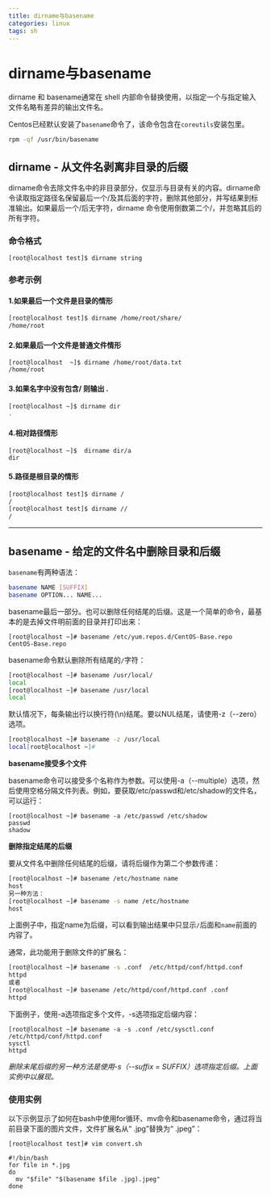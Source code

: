 ```yaml
---
title: dirname与basename
categories: linux
tags: sh
---
```

# dirname与basename

dirname 和 basename通常在 shell 内部命令替换使用，以指定一个与指定输入文件名略有差异的输出文件名。

Centos已经默认安装了`basename`命令了，该命令包含在`coreutils`安装包里。

```sh
rpm -qf /usr/bin/basename
```



## dirname - 从文件名剥离非目录的后缀

dirname命令去除文件名中的非目录部分，仅显示与目录有关的内容。dirname命令读取指定路径名保留最后一个/及其后面的字符，删除其他部分，并写结果到标准输出。如果最后一个/后无字符，dirname 命令使用倒数第二个/，并忽略其后的所有字符。

### 命令格式

```shell
[root@localhost test]$ dirname string
```

###  参考示例

#### 1.如果最后一个文件是目录的情形

```sh
[root@localhost test]$ dirname /home/root/share/
/home/root
```

#### 2.如果最后一个文件是普通文件情形

```shell
[root@localhost  ~]$ dirname /home/root/data.txt
/home/root
```

#### 3.如果名字中没有包含/ 则输出 .

```sh
[root@localhost ~]$ dirname dir
.
```

#### 4.相对路径情形

```shell
[root@localhost ~]$  dirname dir/a 
dir
```

#### 5.路径是根目录的情形

```sh
[root@localhost test]$ dirname /
/
[root@localhost test]$ dirname //
/
```



---



## basename - 给定的文件名中删除目录和后缀


`basename`有两种语法：

```sh
basename NAME [SUFFIX]
basename OPTION... NAME...
```

basename最后一部分。也可以删除任何结尾的后缀。这是一个简单的命令，最基本的是去掉文件明前面的目录并打印出来：

```text
[root@localhost ~]# basename /etc/yum.repos.d/CentOS-Base.repo 
CentOS-Base.repo
```

basename命令默认删除所有结尾的`/`字符：

```sh
[root@localhost ~]# basename /usr/local/
local
[root@localhost ~]# basename /usr/local
local
```

默认情况下，每条输出行以换行符(\n)结尾。要以NUL结尾，请使用-z（--zero）选项。

```sh
[root@localhost ~]# basename -z /usr/local
local[root@localhost ~]# 
```

**basename接受多个文件**

basename命令可以接受多个名称作为参数。可以使用-a（--multiple）选项，然后使用空格分隔文件列表。例如，要获取/etc/passwd和/etc/shadow的文件名，可以运行：

```text
[root@localhost ~]# basename -a /etc/passwd /etc/shadow
passwd
shadow
```

**删除指定结尾的后缀**

要从文件名中删除任何结尾的后缀，请将后缀作为第二个参数传递：

```sh
[root@localhost ~]# basename /etc/hostname name
host
另一种方法：
[root@localhost ~]# basename -s name /etc/hostname 
host
```

上面例子中，指定name为后缀，可以看到输出结果中只显示`/`后面和`name`前面的内容了。


通常，此功能用于删除文件的扩展名：

```sh
[root@localhost ~]# basename -s .conf  /etc/httpd/conf/httpd.conf
httpd
或者
[root@localhost ~]# basename /etc/httpd/conf/httpd.conf .conf
httpd
```


下面例子，使用-a选项指定多个文件，-s选项指定后缀内容：

```text
[root@localhost ~]# basename -a -s .conf /etc/sysctl.conf /etc/httpd/conf/httpd.conf 
sysctl
httpd
```

*删除末尾后缀的另一种方法是使用-s（--suffix = SUFFIX）选项指定后缀。上面实例中以展现。*

### 使用实例

以下示例显示了如何在bash中使用for循环、mv命令和basename命令，通过将当前目录下面的图片文件，文件扩展名从“ .jpg”替换为“ .jpeg”：

```text
[root@localhost test]# vim convert.sh 

#!/bin/bash
for file in *.jpg
do
  mv "$file" "$(basename $file .jpg).jpeg"
done
```





